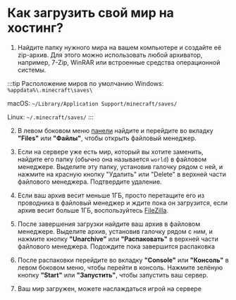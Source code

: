 # Как загрузить свой мир на хостинг?

1. Найдите папку нужного мира на вашем компьютере и создайте её zip-архив. Для этого можно использовать любой архиватор, например, 7-Zip, WinRAR или встроенные средства операционной системы.

:::tip Расположение миров по умолчанию
Windows: `%appdata%\.minecraft\saves\`

macOS: `~/Library/Application Support/minecraft/saves/`

Linux: `~/.minecraft/saves/`
:::

2. В левом боковом меню [панели](https://mgr.bisquit.host/) найдите и перейдите во вкладку **"Files"** или **"Файлы"**, чтобы открыть файловый менеджер.

3. Если на сервере уже есть мир, который вы хотите заменить, найдите его папку (обычно она называется `world`) в файловом менеджере. 
Выделите эту папку, установив галочку рядом с ней, и нажмите на красную кнопку "Удалить" или "Delete" в верхней части файлового менеджера. Подтвердите удаление.

4. Если ваш архив весит меньше 1ГБ, просто перетащите его из проводника в файловый менеджер и ждите пока он загрузится, если архив весит больше 1ГБ, воспользуйтесь [FileZilla](/filezilla).

5. После завершения загрузки найдите ваш архив в файловом менеджере. 
Выделите архив, установив галочку рядом с ним, и нажмите кнопку **"Unarchive"** или **"Распаковать"** в верхней части файлового менеджера. Подождите пока завершится распаковка

6. После распаковки перейдите во вкладку **"Console"** или **"Консоль"** в левом боковом меню, чтобы перейти в консоль. Нажмите зелёную кнопку **"Start"** или **"Запустить"**, чтобы запустить ваш сервер.

7. Ваш мир загружен, можете наслаждаться игрой на сервере